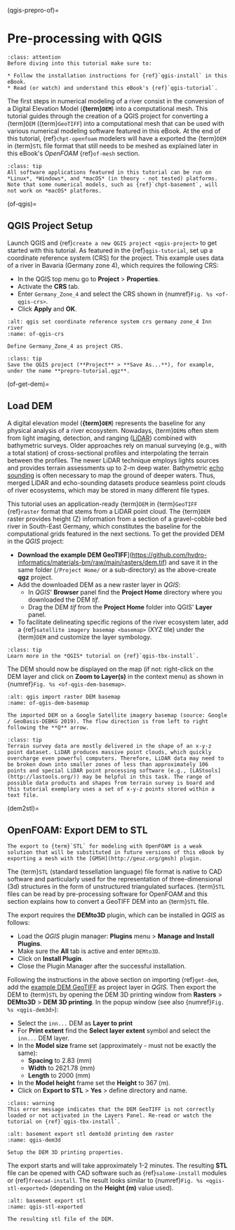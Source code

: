 (qgis-prepro-of)=
# Pre-processing with QGIS

```{admonition} Requirements
:class: attention
Before diving into this tutorial make sure to:

* Follow the installation instructions for {ref}`qgis-install` in this eBook.
* Read (or watch) and understand this eBook's {ref}`qgis-tutorial`.
```

The first steps in numerical modeling of a river consist in the conversion of a Digital Elevation Model (**{term}`DEM`**) into a computational mesh. This tutorial guides through the creation of a QGIS project for converting a {term}`DEM` ({term}`GeoTIFF`) into a computational mesh that can be used with various numerical modeling software featured in this eBook. At the end of this tutorial, {ref}`chpt-openfoam` modelers will have a exported the {term}`DEM` in {term}`STL` file format that still needs to be meshed as explained later in this eBook's *OpenFOAM* {ref}`of-mesh` section.

```{admonition} Platform compatibility
:class: tip
All software applications featured in this tutorial can be run on *Linux*, *Windows*, and *macOS* (in theory - not tested) platforms. Note that some numerical models, such as {ref}`chpt-basement`, will not work on *macOS* platforms.
```

(of-qgis)=
## QGIS Project Setup

Launch QGIS and {ref}`create a new QGIS project <qgis-project>` to get started with this tutorial.
As featured in the {ref}`qgis-tutorial`, set up a coordinate reference system (CRS) for the project. This example uses data of a river in Bavaria (Germany zone 4), which requires the following CRS:

* In the QGIS top menu go to **Project** > **Properties**.
* Activate the **CRS** tab.
* Enter `Germany_Zone_4` and select the CRS shown in {numref}`Fig. %s <of-qgis-crs>`.
* Click **Apply** and **OK**.

```{figure} ../img/qgis/inn-crs.png
:alt: qgis set coordinate reference system crs germany zone_4 Inn river
:name: of-qgis-crs

Define Germany_Zone_4 as project CRS.
```

```{admonition} Save the project...
:class: tip
Save the QGIS project (**Project** > **Save As...**), for example, under the name **prepro-tutorial.qgz**.
```

(of-get-dem)=
## Load DEM

A digital elevation model (**{term}`DEM`**) represents the baseline for any physical analysis of a river ecosystem. Nowadays, {term}`DEM`s often stem from light imaging, detection, and ranging ([LiDAR](https://en.wikipedia.org/wiki/Lidar)) combined with bathymetric surveys. Older approaches rely on manual surveying (e.g., with a total station) of cross-sectional profiles and interpolating the terrain between the profiles. The newer LiDAR technique employs lights sources and provides terrain assessments up to 2-m deep water. Bathymetric [echo sounding](https://en.wikipedia.org/wiki/Echo_sounding) is often necessary to map the ground of deeper waters. Thus, merged LiDAR and echo-sounding datasets produce seamless point clouds of river ecosystems, which may be stored in many different file types.

This tutorial uses an application-ready {term}`DEM` in {term}`GeoTIFF` {ref}`raster` format that stems from a LiDAR point cloud. The {term}`DEM` raster provides height (Z) information from a section of a gravel-cobble bed river in South-East Germany, which constitutes the baseline for the computational grids featured in the next sections. To get the provided DEM in the *QGIS* project:

* **Download the example DEM GeoTIFF**](https://github.com/hydro-informatics/materials-bm/raw/main/rasters/dem.tif) and save it in the same folder (`/Project Home/` or a sub-directory) as the above-create **qgz** project.
* Add the downloaded DEM as a new raster layer in *QGIS*:
  * In *QGIS*' **Browser** panel find the **Project Home** directory where you downloaded the DEM *tif*.
  * Drag the DEM *tif* from the **Project Home** folder into QGIS' **Layer** panel.
* To facilitate delineating specific regions of the river ecosystem later, add a {ref}`satellite imagery basemap <basemap>` (XYZ tile) under the {term}`DEM` and customize the layer symbology.

```{admonition} What are QGIS panels again?
:class: tip
Learn more in the *QGIS* tutorial on {ref}`qgis-tbx-install`.
```

The DEM should now be displayed on the map (if not: right-click on the DEM layer and click on **Zoom to Layer(s)** in the context menu) as shown in {numref}`Fig. %s <of-qgis-dem-basemap>`.

```{figure} ../img/qgis/dem-basemap.png
:alt: qgis import raster DEM basemap
:name: of-qgis-dem-basemap

The imported DEM on a Google Satellite imagery basemap (source: Google / GeoBasis-DEBKG 2019). The flow direction is from left to right following the **Q** arrow.
```

```{admonition} From LiDAR point clouds to a Raster DEM
:class: tip
Terrain survey data are mostly delivered in the shape of an x-y-z point dataset. LiDAR produces massive point clouds, which quickly overcharge even powerful computers. Therefore, LiDAR data may need to be broken down into smaller zones of less than approximately 106 points and special LiDAR point processing software (e.g., [LAStools](http://lastools.org/)) may be helpful in this task. The range of possible data products and shapes from terrain survey is board and this tutorial exemplary uses a set of x-y-z points stored within a text file.
```



(dem2stl)=
## OpenFOAM: Export DEM to STL

```{admonition} Temporary solution
The export to {term}`STL` for modeling with OpenFOAM is a weak solution that will be substituted in future versions of this eBook by exporting a mesh with the [GMSH](http://geuz.org/gmsh) plugin.
```

The {term}`STL` (standard tessellation language) file format is native to CAD software and particularly used for the representation of three-dimensional (3d) structures in the form of unstructured triangulated surfaces. {term}`STL` files can be read by pre-processing software for OpenFOAM and this section explains how to convert a GeoTIFF DEM into an {term}`STL` file.

The export requires the **DEMto3D** plugin, which can be installed in *QGIS* as follows:

* Load the *QGIS* plugin manager: **Plugins** menu > **Manage and Install Plugins**.
* Make sure the **All** tab is active and enter `DEMto3D`.
* Click on **Install Plugin**.
* Close the Plugin Manager after the successful installation.

Following the instructions in the above section on importing {ref}`get-dem`, add the [example DEM GeoTIFF](https://github.com/hydro-informatics/materials-bm/raw/main/rasters/dem-tif) as project layer in *QGIS*. Then export the DEM to {term}`STL` by opening the DEM 3D printing window from **Rasters** > **DEMto3D** > **DEM 3D printing**. In the popup window (see also {numref}`Fig. %s <qgis-dem3d>`):

* Select the `inn...` DEM as **Layer to print**
* For **Print extent** find the **Select layer extent** symbol and select the `inn...` DEM layer.
* In the **Model size** frame set (approximately - must not be exactly the same):
  * **Spacing** to 2.83 (mm)
  * **Width** to 2621.78 (mm)
  * **Length** to 2000 (mm)
* In the **Model height** frame set the **Height** to 367 (m).
* Click on **Export to STL** > **Yes** > define directory and name.

```{admonition} Troubleshoot *No visible raster loaded*
:class: warning
This error message indicates that the DEM GeoTIFF is not correctly loaded or not activated in the Layers Panel. Re-read or watch the tutorial on {ref}`qgis-tbx-install`.
```

```{figure} ../img/qgis/dem3d-printing.png
:alt: basement export stl demto3d printing dem raster
:name: qgis-dem3d

Setup the DEM 3D printing properties.
```

The export starts and will take approximately 1-2 minutes. The resulting **STL** file can be opened with CAD software such as {ref}`salome-install` modules or {ref}`freecad-install`. The result looks similar to {numref}`Fig. %s <qgis-stl-exported>` (depending on the **Height (m)** value used).

```{figure} ../img/qgis/stl-exported.png
:alt: basement export stl
:name: qgis-stl-exported

The resulting stl file of the DEM.
```



